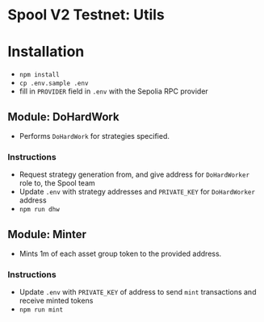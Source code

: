# Spool V2 Testnet: Utils

# Installation

- `npm install`
- `cp .env.sample .env`
- fill in `PROVIDER` field in `.env` with the Sepolia RPC provider

## Module: DoHardWork
- Performs `DoHardWork` for strategies specified.

### Instructions
- Request strategy generation from, and give address for `DoHardWorker` role to, the Spool team
- Update `.env` with strategy addresses and `PRIVATE_KEY` for `DoHardWorker` address
- `npm run dhw`

## Module: Minter
- Mints 1m of each asset group token to the provided address.

### Instructions
- Update `.env` with `PRIVATE_KEY` of address to send `mint` transactions and receive minted tokens
- `npm run mint`
